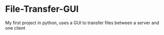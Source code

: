 # File-Transfer-GUI
My first project in python, uses a GUI to transfer files between a server and one client

